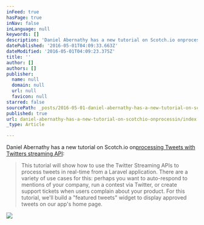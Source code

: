 ```yaml
---
inFeed: true
hasPage: true
inNav: false
inLanguage: null
keywords: []
description: 'Daniel Abernathy has a new tutorial on Scotch.io onprocessing Tweets with Twitters streaming API:'
datePublished: '2016-05-01T04:09:33.663Z'
dateModified: '2016-05-01T04:09:23.375Z'
title: ''
author: []
authors: []
publisher:
  name: null
  domain: null
  url: null
  favicon: null
starred: false
sourcePath: _posts/2016-05-01-daniel-abernathy-has-a-new-tutorial-on-scotchio-onprocessin.md
published: true
url: daniel-abernathy-has-a-new-tutorial-on-scotchio-onprocessin/index.html
_type: Article

---
```

Daniel Abernathy has a new tutorial on Scotch.io on[processing Tweets with Twitters streaming API][0]:

> This tutorial will show how to use the Twitter Streaming APIs to process tweets in real-time from a Laravel application. There are a variety of use cases for this: perhaps you want to auto-respond to mentions of your company, run a contest via Twitter, or create support tickets when users complain about your product. For this tutorial, we'll build a "featured tweets" widget to display approved tweets on our app's home page.

![](https://the-grid-user-content.s3-us-west-2.amazonaws.com/3e17c39b-8440-47b2-ac6b-0900591c1e58.jpg)

[0]: https://scotch.io/tutorials/how-to-process-tweets-in-real-time-with-laravel